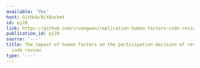 ```yaml
---
available: 'Yes'
host: GitHub/BitBucket
id: pj28
link: https://github.com/sruangwan/replication-human-factors-code-review/
publication_id: pj28
source: '---'
title: The impact of human factors on the participation decision of reviewers in modern
  code review
type: '---'
---
```

